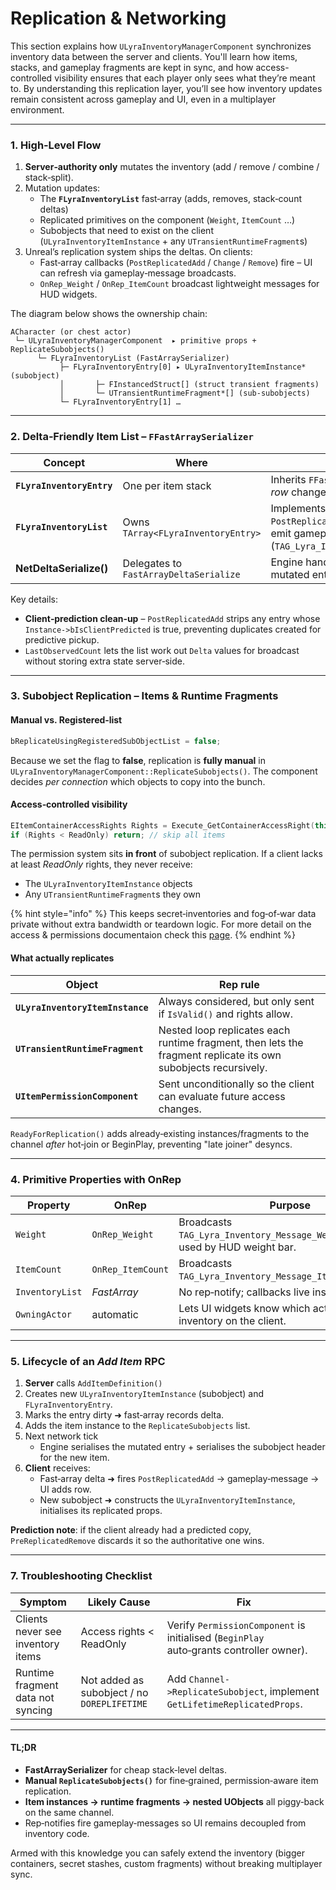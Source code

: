 # Replication & Networking

This section explains how `ULyraInventoryManagerComponent` synchronizes inventory data between the server and clients. You'll learn how items, stacks, and gameplay fragments are kept in sync, and how access-controlled visibility ensures that each player only sees what they’re meant to. By understanding this replication layer, you’ll see how inventory updates remain consistent across gameplay and UI, even in a multiplayer environment.

***

### 1. High‑Level Flow

1. **Server‑authority only** mutates the inventory (add / remove / combine / stack‑split).
2. Mutation updates:
   * The **`FLyraInventoryList`** fast‑array (adds, removes, stack‑count deltas)
   * Replicated primitives on the component (`Weight`, `ItemCount` …)
   * Subobjects that need to exist on the client (`ULyraInventoryItemInstance` + any `UTransientRuntimeFragment`s)
3. Unreal’s replication system ships the deltas. On clients:
   * Fast‑array callbacks (`PostReplicatedAdd` / `Change` / `Remove`) fire – UI can refresh via gameplay‑message broadcasts.
   * `OnRep_Weight` / `OnRep_ItemCount` broadcast lightweight messages for HUD widgets.

The diagram below shows the ownership chain:

```
ACharacter (or chest actor)
 └─ ULyraInventoryManagerComponent  ▸ primitive props + ReplicateSubobjects()
      └─ FLyraInventoryList (FastArraySerializer)
           ├─ FLyraInventoryEntry[0] ▸ ULyraInventoryItemInstance* (subobject)
           │       ├─ FInstancedStruct[] (struct transient fragments)
           │       └─ UTransientRuntimeFragment*[] (sub‑subobjects)
           └─ FLyraInventoryEntry[1] …
```

***

### 2. Delta‑Friendly Item List – `FFastArraySerializer`

| Concept                   | Where                                  | Why it matters                                                                                                                                       |
| ------------------------- | -------------------------------------- | ---------------------------------------------------------------------------------------------------------------------------------------------------- |
| **`FLyraInventoryEntry`** | One per item stack                     | Inherits `FFastArraySerializerItem` so only _row_ changes replicate.                                                                                 |
| **`FLyraInventoryList`**  | Owns `TArray<FLyraInventoryEntry>`     | Implements `PreReplicatedRemove`, `PostReplicatedAdd`, `PostReplicatedChange` to emit gameplay‑messages (`TAG_Lyra_Inventory_Message_StackChanged`). |
| **NetDeltaSerialize()**   | Delegates to `FastArrayDeltaSerialize` | Engine handles efficient bit‑packing of only mutated entries.                                                                                        |

Key details:

* **Client‑prediction clean‑up** – `PostReplicatedAdd` strips any entry whose `Instance->bIsClientPredicted` is true, preventing duplicates created for predictive pickup.
* `LastObservedCount` lets the list work out `Delta` values for broadcast without storing extra state server‑side.

***

### 3. Subobject Replication – Items & Runtime Fragments

#### Manual vs. Registered‑list

```cpp
bReplicateUsingRegisteredSubObjectList = false;
```

Because we set the flag to **false**, replication is **fully manual** in `ULyraInventoryManagerComponent::ReplicateSubobjects()`. The component decides _per connection_ which objects to copy into the bunch.

#### Access‑controlled visibility

```cpp
EItemContainerAccessRights Rights = Execute_GetContainerAccessRight(this, PC);
if (Rights < ReadOnly) return; // skip all items
```

The permission system sits **in front** of subobject replication. If a client lacks at least _ReadOnly_ rights, they never receive:

* The `ULyraInventoryItemInstance` objects
* Any `UTransientRuntimeFragment`s they own

{% hint style="info" %}
This keeps secret‑inventories and fog‑of‑war data private without extra bandwidth or teardown logic. For more detail on the access & permissions documentaion check this [page](../access-rights-and-permissions/).
{% endhint %}

#### What actually replicates

| Object                           | Rep rule                                                                                                       |
| -------------------------------- | -------------------------------------------------------------------------------------------------------------- |
| **`ULyraInventoryItemInstance`** | Always considered, but only sent if `IsValid()` and rights allow.                                              |
| **`UTransientRuntimeFragment`**  | Nested loop replicates each runtime fragment, then lets the fragment replicate its own subobjects recursively. |
| **`UItemPermissionComponent`**   | Sent unconditionally so the client can evaluate future access changes.                                         |

`ReadyForReplication()` adds already‑existing instances/fragments to the channel _after_ hot‑join or BeginPlay, preventing "late joiner" desyncs.

***

### 4. Primitive Properties with OnRep

| Property        | OnRep             | Purpose                                                                        |
| --------------- | ----------------- | ------------------------------------------------------------------------------ |
| `Weight`        | `OnRep_Weight`    | Broadcasts `TAG_Lyra_Inventory_Message_WeightChanged`, used by HUD weight bar. |
| `ItemCount`     | `OnRep_ItemCount` | Broadcasts `TAG_Lyra_Inventory_Message_ItemCountChanged`.                      |
| `InventoryList` | _FastArray_       | No rep‑notify; callbacks live inside the list.                                 |
| `OwningActor`   | automatic         | Lets UI widgets know which actor owns this inventory on the client.            |

***

### 5. Lifecycle of an _Add Item_ RPC

1. **Server** calls `AddItemDefinition()`
2. Creates new `ULyraInventoryItemInstance` (subobject) and `FLyraInventoryEntry`.
3. Marks the entry dirty ➜ fast‑array records delta.
4. Adds the item instance to the `ReplicateSubobjects` list.
5. Next network tick
   * Engine serialises the mutated entry + serialises the subobject header for the new item.
6. **Client** receives:
   * Fast‑array delta ➜ fires `PostReplicatedAdd` → gameplay‑message → UI adds row.
   * New subobject ➜ constructs the `ULyraInventoryItemInstance`, initialises its replicated props.

**Prediction note**: if the client already had a predicted copy, `PreReplicatedRemove` discards it so the authoritative one wins.

***

### 7. Troubleshooting Checklist

| Symptom                           | Likely Cause                                | Fix                                                                                     |
| --------------------------------- | ------------------------------------------- | --------------------------------------------------------------------------------------- |
| Clients never see inventory items | Access rights < ReadOnly                    | Verify `PermissionComponent` is initialised (`BeginPlay` auto‑grants controller owner). |
| Runtime fragment data not syncing | Not added as subobject / no `DOREPLIFETIME` | Add `Channel->ReplicateSubobject`, implement `GetLifetimeReplicatedProps`.              |

***

#### TL;DR

* **FastArraySerializer** for cheap stack‑level deltas.
* **Manual `ReplicateSubobjects()`** for fine‑grained, permission‑aware item replication.
* **Item instances → runtime fragments → nested UObjects** all piggy‑back on the same channel.
* Rep‑notifies fire gameplay‑messages so UI remains decoupled from inventory code.

Armed with this knowledge you can safely extend the inventory (bigger containers, secret stashes, custom fragments) without breaking multiplayer sync.
